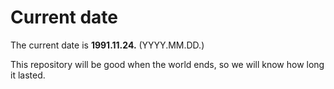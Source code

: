 # Current date

The current date is **1991.11.24.** (YYYY.MM.DD.)

This repository will be good when the world ends, so we will know how long it lasted.